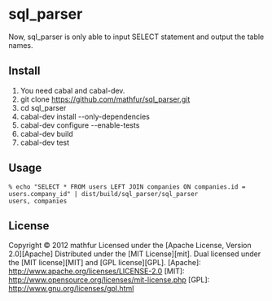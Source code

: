 sql_parser
==========
Now, sql_parser is only able to input SELECT statement and output the table names.

Install
-------

 1. You need cabal and cabal-dev.
 2. git clone https://github.com/mathfur/sql_parser.git
 3. cd sql_parser
 4. cabal-dev install --only-dependencies
 5. cabal-dev configure --enable-tests
 6. cabal-dev build
 7. cabal-dev test

Usage
-----
```
% echo "SELECT * FROM users LEFT JOIN companies ON companies.id = users.company_id" | dist/build/sql_parser/sql_parser
users, companies
```

License
-------
Copyright &copy; 2012 mathfur
Licensed under the [Apache License,  Version 2.0][Apache]
Distributed under the [MIT License][mit].
Dual licensed under the [MIT license][MIT] and [GPL license][GPL].
[Apache]: http://www.apache.org/licenses/LICENSE-2.0
[MIT]: http://www.opensource.org/licenses/mit-license.php
[GPL]: http://www.gnu.org/licenses/gpl.html
